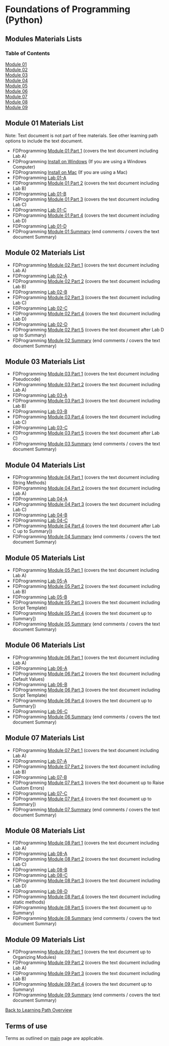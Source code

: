 # Foundations of Programming (Python)  

## Modules Materials Lists  

### Table of Contents  
[Module 01](#module-01-materials-list)  
[Module 02](#module-02-materials-list)  
[Module 03](#module-03-materials-list)  
[Module 04](#module-04-materials-list)  
[Module 05](#module-05-materials-list)  
[Module 06](#module-06-materials-list)  
[Module 07](#module-07-materials-list)  
[Module 08](#module-08-materials-list)  
[Module 09](#module-09-materials-list)  

## Module 01 Materials List  
Note: Text document is not part of free materials. See other learning path options to include the text document.
* FDProgramming [Module 01 Part 1](https://youtu.be/xoqWGAxwrZ0) (covers the text document including Lab A)
* FDProgramming [Install on Windows](https://youtu.be/RtLLqbY7PbA) (If you are using a Windows Computer)
* FDProgramming [Install on Mac](https://youtu.be/iWHSEzXVfcc) (If you are using a Mac)
* FDProgramming [Lab 01-A](content/Lab_01_A.md)
* FDProgramming [Module 01 Part 2](https://youtu.be/B83xIjdl1no) (covers the text document including Lab B)
* FDProgramming [Lab 01-B](content/Lab_01_B.md)
* FDProgramming [Module 01 Part 3](https://youtu.be/s1tbLL8HFUs) (covers the text document including Lab C)
* FDProgramming [Lab 01-C](content/Lab_01_C.md)
* FDProgramming [Module 01 Part 4](https://youtu.be/VhLSrMcg5Vg) (covers the text document including Lab D)
* FDProgramming [Lab 01-D](content/Lab_01_D.md)
* FDProgramming [Module 01 Summary](https://youtu.be/OamRCosJuDY) (end comments / covers the text document Summary)

## Module 02 Materials List
* FDProgramming [Module 02 Part 1](https://youtu.be/kQSN9k56Ano) (covers the text document including Lab A)  
* FDProgramming [Lab 02-A](content/Lab_02_A.md)
* FDProgramming [Module 02 Part 2](https://youtu.be/wVtc5fsxOg4) (covers the text document including Lab B)  
* FDProgramming [Lab 02-B](content/Lab_02_B.md)
* FDProgramming [Module 02 Part 3](https://youtu.be/dT1aRtJZ1P4) (covers the text document including Lab C)  
* FDProgramming [Lab 02-C](content/Lab_02_C.md)
* FDProgramming [Module 02 Part 4](https://youtu.be/mMHOY3CVUXU) (covers the text document including Lab D)  
* FDProgramming [Lab 02-D](content/Lab_02_D.md)
* FDProgramming [Module 02 Part 5](https://youtu.be/YT3hXBNJi4s) (covers the text document after Lab D up to Summary)  
* FDProgramming [Module 02 Summary](https://youtu.be/OWZXCYS4QoU) (end comments / covers the text document Summary)  

## Module 03 Materials List
* FDProgramming [Module 03 Part 1](https://youtu.be/Ow_9Ei-HuF0) (covers the text document including Pseudocode)  
* FDProgramming [Module 03 Part 2](https://youtu.be/VTKWgbu-Nwk) (covers the text document including Lab A)  
* FDProgramming [Lab 03-A](content/Lab_03_A.md)
* FDProgramming [Module 03 Part 3](https://youtu.be/PXwkcwK8_E0) (covers the text document including Lab B)  
* FDProgramming [Lab 03-B](content/Lab_03_B.md)
* FDProgramming [Module 03 Part 4](https://youtu.be/VQdhA4Hu_nk) (covers the text document including Lab C)  
* FDProgramming [Lab 03-C](content/Lab_03_C.md)
* FDProgramming [Module 03 Part 5](https://youtu.be/y5LFUZ8hR1I) (covers the text document after Lab C)  
* FDProgramming [Module 03 Summary](https://youtu.be/4OvpjKDztZQ) (end comments / covers the text document Summary)  

## Module 04 Materials List
* FDProgramming [Module 04 Part 1](https://youtu.be/IzvFhW6dRsI) (covers the text document including String Methods)  
* FDProgramming [Module 04 Part 2](https://youtu.be/YMtzjpJkek0) (covers the text document including Lab A)  
* FDProgramming [Lab 04-A](content/Lab_04_A.md)  
* FDProgramming [Module 04 Part 3](https://youtu.be/8Kmd5Enk4SI) (covers the text document including Lab C)  
* FDProgramming [Lab 04-B](content/Lab_04_B.md)  
* FDProgramming [Lab 04-C](content/Lab_04_C.md)  
* FDProgramming [Module 04 Part 4](https://youtu.be/qIbCMPuf15o) (covers the text document after Lab C up to Summary])  
* FDProgramming [Module 04 Summary](https://youtu.be/hr3AlQoilyQ) (end comments / covers the text document Summary)  

## Module 05 Materials List
* FDProgramming [Module 05 Part 1](https://youtu.be/L0WC4qmrdz8) (covers the text document including Lab A)  
* FDProgramming [Lab 05-A](content/Lab_05_A.md)  
* FDProgramming [Module 05 Part 2](https://youtu.be/0J9vIKAUYJs) (covers the text document including Lab B)  
* FDProgramming [Lab 05-B](content/Lab_05_B.md)  
* FDProgramming [Module 05 Part 3](https://youtu.be/sNVshDL__84) (covers the text document including Script Template)  
* FDProgramming [Module 05 Part 4](https://youtu.be/q3-fpd_jhsQ) (covers the text document up to Summary])  
* FDProgramming [Module 05 Summary](https://youtu.be/3WZMw3WtlyA) (end comments / covers the text document Summary)  

## Module 06 Materials List
* FDProgramming [Module 06 Part 1](https://youtu.be/V_p5Zb-FHbU) (covers the text document including Lab A)  
* FDProgramming [Lab 06-A](content/Lab_06_A.md)  
* FDProgramming [Module 06 Part 2](https://youtu.be/bcOdd8J5vlM) (covers the text document including Default Values)  
* FDProgramming [Lab 06-B](content/Lab_06_B.md)  
* FDProgramming [Module 06 Part 3](https://youtu.be/pTr4QqSQXOU) (covers the text document including Script Template)  
* FDProgramming [Module 06 Part 4](https://youtu.be/bMOVdz9B-Vk) (covers the text document up to Summary])  
* FDProgramming [Lab 06-C](content/Lab_06_C.md)  
* FDProgramming [Module 06 Summary](https://youtu.be/NXAHS_S4xAc) (end comments / covers the text document Summary)  

## Module 07 Materials List
* FDProgramming [Module 07 Part 1](https://youtu.be/kOdqRSYwmsI) (covers the text document including Lab A)  
* FDProgramming [Lab 07-A](content/Lab_07_A.md)  
* FDProgramming [Module 07 Part 2](https://youtu.be/Rd6fWPAvf0w) (covers the text document including Lab B)  
* FDProgramming [Lab 07-B](content/Lab_07_B.md)  
* FDProgramming [Module 07 Part 3](https://youtu.be/5_HaN4ggNAg) (covers the text document up to Raise Custom Errors)  
* FDProgramming [Lab 07-C](content/Lab_07_C.md)  
* FDProgramming [Module 07 Part 4](https://youtu.be/qbC-IiNm2qk) (covers the text document up to Summary])  
* FDProgramming [Module 07 Summary](https://youtu.be/eGGz6KR4Qvo) (end comments / covers the text document Summary)  

## Module 08 Materials List
* FDProgramming [Module 08 Part 1](https://youtu.be/DwkXcPmvOYY) (covers the text document including Lab A)  
* FDProgramming [Lab 08-A](content/Lab_08_A.md)  
* FDProgramming [Module 08 Part 2](https://youtu.be/yXldCdMm9vI) (covers the text document including Lab C)  
* FDProgramming [Lab 08-B](content/Lab_08_B.md)  
* FDProgramming [Lab 08-C](content/Lab_08_C.md)  
* FDProgramming [Module 08 Part 3](https://youtu.be/wsDAVwxpFqI) (covers the text document including Lab D)  
* FDProgramming [Lab 08-D](content/Lab_08_D.md)  
* FDProgramming [Module 08 Part 4](https://youtu.be/FlOgMlovDIM) (covers the text document including static methods)  
* FDProgramming [Module 08 Part 5](https://youtu.be/mLV2b2v48c8) (covers the text document up to Summary)  
* FDProgramming [Module 08 Summary](https://youtu.be/1_UjD8DoRuc) (end comments / covers the text document Summary)  

## Module 09 Materials List
* FDProgramming [Module 09 Part 1](https://youtu.be/XWnD92V0FQE) (covers the text document up to Organizing Modules)  
* FDProgramming [Module 09 Part 2](https://youtu.be/O_LLarLzsTo) (covers the text document including Lab A)  
* FDProgramming [Module 09 Part 3](https://youtu.be/b3oHQRk61IQ) (covers the text document including Lab B)  
* FDProgramming [Module 09 Part 4](https://youtu.be/h0HcUJPr72U) (covers the text document up to Summary)  
* FDProgramming [Module 09 Summary](https://youtu.be/iDKKDh8uizw) (end comments / covers the text document Summary)  

[Back to Learning Path Overview](README.md)  

## Terms of use
Terms as outlined on [main](../README.md#terms-of-use) page are applicable.  
